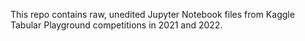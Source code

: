 This repo contains raw, unedited Jupyter Notebook files from Kaggle Tabular Playground competitions in 2021 and 2022.
